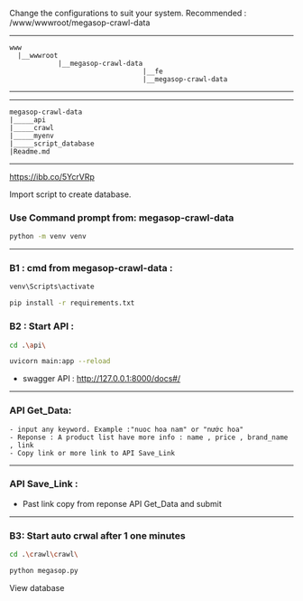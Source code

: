
Change the configurations to suit your system.
Recommended : /www/wwwroot/megasop-crawl-data

****
    www
      |__wwwroot
                |__megasop-crawl-data
                                     |__fe
                                     |__megasop-crawl-data
****

****
    megasop-crawl-data
    |_____api
    |_____crawl
    |_____myenv
    |_____script_database
    |Readme.md
****
https://ibb.co/5YcrVRp

Import script to create database.
### Use Command prompt from: megasop-crawl-data
```bash
python -m venv venv
```
***
### B1 :  cmd from megasop-crawl-data : 
```bash
venv\Scripts\activate
```
```bash
pip install -r requirements.txt
```

### B2 : Start API : 
```bash
cd .\api\ 
```
```bash
uvicorn main:app --reload 
```


- swagger API : http://127.0.0.1:8000/docs#/
***
### API Get_Data:
    - input any keyword. Example :"nuoc hoa nam" or "nước hoa"
    - Reponse : A product list have more info : name , price , brand_name , link
    - Copy link or more link to API Save_Link
***

### API Save_Link :
  - Past link copy from reponse API Get_Data and submit

***

### B3: Start auto crwal after 1 one minutes
```bash
cd .\crawl\crawl\ 
```
```bash
python megasop.py
```

View database